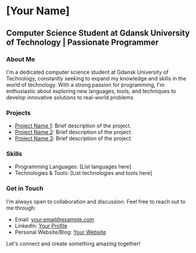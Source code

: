 <!DOCTYPE html>
<html lang="en">
<head>
  <meta charset="UTF-8">
  <meta name="viewport" content="width=device-width, initial-scale=1.0">
  <title>[Your Name]</title>
</head>
<body>

  <h1>[Your Name]</h1>

  <h2>Computer Science Student at Gdansk University of Technology | Passionate Programmer</h2>

  <h3>About Me</h3>
  <p>I'm a dedicated computer science student at Gdansk University of Technology, constantly seeking to expand my knowledge and skills in the world of technology. With a strong passion for programming, I'm enthusiastic about exploring new languages, tools, and techniques to develop innovative solutions to real-world problems.</p>

  <h3>Projects</h3>
  <ul>
    <li><a href="link-to-project">Project Name 1</a>: Brief description of the project.</li>
    <li><a href="link-to-project">Project Name 2</a>: Brief description of the project.</li>
    <li><a href="link-to-project">Project Name 3</a>: Brief description of the project.</li>
  </ul>

  <h3>Skills</h3>
  <ul>
    <li>Programming Languages: [List languages here]</li>
    <li>Technologies &amp; Tools: [List technologies and tools here]</li>
  </ul>

  <h3>Get in Touch</h3>
  <p>I'm always open to collaboration and discussion. Feel free to reach out to me through:</p>
  <ul>
    <li>Email: <a href="mailto:your.email@example.com">your.email@example.com</a></li>
    <li>LinkedIn: <a href="https://www.linkedin.com/in/your-profile">Your Profile</a></li>
    <li>Personal Website/Blog: <a href="https://yourwebsite.com">Your Website</a></li>
  </ul>

  <p>Let's connect and create something amazing together!</p>

</body>
</html>
